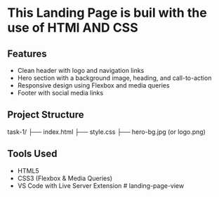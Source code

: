 # This Landing Page is buil with the use of HTMl AND CSS

## Features

- Clean header with logo and navigation links
- Hero section with a background image, heading, and call-to-action
- Responsive design using Flexbox and media queries
- Footer with social media links


## Project Structure

task-1/
├── index.html
├── style.css
├── hero-bg.jpg (or logo.png)


## Tools Used

- HTML5
- CSS3 (Flexbox & Media Queries)
- VS Code with Live Server Extension
#   l a n d i n g - p a g e - v i e w  
 